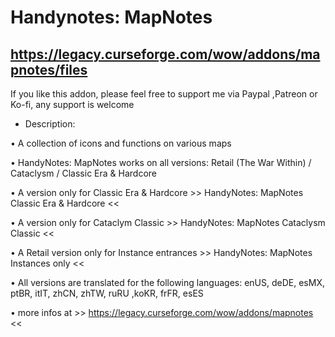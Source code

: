 # Handynotes: MapNotes
## https://legacy.curseforge.com/wow/addons/mapnotes/files

   
If you like this addon, please feel free to support me via Paypal ,Patreon or Ko-fi, any support is welcome

- Description:

• A collection of icons and functions on various maps

• HandyNotes: MapNotes works on all versions: Retail (The War Within) / Cataclysm / Classic Era & Hardcore

• A version only for Classic Era & Hardcore  >> HandyNotes: MapNotes Classic Era & Hardcore <<

• A version only for Cataclym Classic >> HandyNotes: MapNotes Cataclysm Classic <<

• A Retail version only for Instance entrances >> HandyNotes: MapNotes Instances only <<

• All versions are translated for the following languages: enUS, deDE, esMX, ptBR, itIT, zhCN, zhTW, ruRU ,koKR, frFR, esES

• more infos at >> https://legacy.curseforge.com/wow/addons/mapnotes <<
